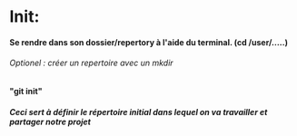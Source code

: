 # Init: 

#### Se rendre dans son dossier/repertory à l'aide du terminal. (cd /user/.....)
###### Optionel : créer un repertoire avec un mkdir
#### "git init" 

##### Ceci sert à définir le répertoire initial dans lequel on va travailler et partager notre projet